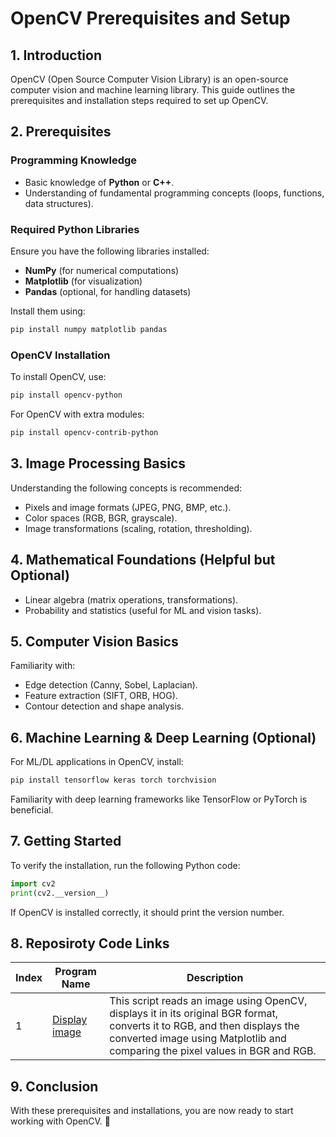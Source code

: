 # OpenCV Prerequisites and Setup

## 1. Introduction
OpenCV (Open Source Computer Vision Library) is an open-source computer vision and machine learning library. This guide outlines the prerequisites and installation steps required to set up OpenCV.

## 2. Prerequisites
### Programming Knowledge
- Basic knowledge of **Python** or **C++**.
- Understanding of fundamental programming concepts (loops, functions, data structures).

### Required Python Libraries
Ensure you have the following libraries installed:
- **NumPy** (for numerical computations)
- **Matplotlib** (for visualization)
- **Pandas** (optional, for handling datasets)

Install them using:
```bash
pip install numpy matplotlib pandas
```

### OpenCV Installation
To install OpenCV, use:
```bash
pip install opencv-python
```
For OpenCV with extra modules:
```bash
pip install opencv-contrib-python
```

## 3. Image Processing Basics
Understanding the following concepts is recommended:
- Pixels and image formats (JPEG, PNG, BMP, etc.).
- Color spaces (RGB, BGR, grayscale).
- Image transformations (scaling, rotation, thresholding).

## 4. Mathematical Foundations (Helpful but Optional)
- Linear algebra (matrix operations, transformations).
- Probability and statistics (useful for ML and vision tasks).

## 5. Computer Vision Basics
Familiarity with:
- Edge detection (Canny, Sobel, Laplacian).
- Feature extraction (SIFT, ORB, HOG).
- Contour detection and shape analysis.

## 6. Machine Learning & Deep Learning (Optional)
For ML/DL applications in OpenCV, install:
```bash
pip install tensorflow keras torch torchvision
```
Familiarity with deep learning frameworks like TensorFlow or PyTorch is beneficial.

## 7. Getting Started
To verify the installation, run the following Python code:
```python
import cv2
print(cv2.__version__)
```
If OpenCV is installed correctly, it should print the version number.

## 8. Reposiroty Code Links

| Index | Program Name | Description |
|-------|--------------|-------------|
| 1     | [Display image](https://github.com/ananthu-m-01/opencv-basics/blob/main/image-processing/display-image.ipynb) | This script reads an image using OpenCV, displays it in its original BGR format, converts it to RGB, and then displays the converted image using Matplotlib and comparing the pixel values in BGR and RGB. |

## 9. Conclusion
With these prerequisites and installations, you are now ready to start working with OpenCV. 🚀
